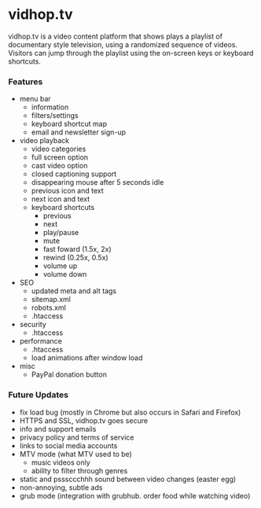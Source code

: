 vidhop.tv
==========

vidhop.tv is a video content platform that shows plays a playlist of documentary style television, using a randomized sequence of videos.
Visitors can jump through the playlist using the on-screen keys or keyboard shortcuts.

### Features
- menu bar
    - information
    - filters/settings
	- keyboard shortcut map
    - email and newsletter sign-up
- video playback
    - video categories
    - full screen option
    - cast video option
    - closed captioning support
    - disappearing mouse after 5 seconds idle
    - previous icon and text
    - next icon and text
    - keyboard shortcuts
        - previous
        - next
		- play/pause
		- mute
		- fast foward (1.5x, 2x)
		- rewind (0.25x, 0.5x)
		- volume up
		- volume down
- SEO
	- updated meta and alt tags
	- sitemap.xml
	- robots.xml
	- .htaccess
- security
	- .htaccess
- performance
	- .htaccess
	- load animations after window load
- misc
    - PayPal donation button

### Future Updates

- fix load bug (mostly in Chrome but also occurs in Safari and Firefox)
- HTTPS and SSL, vidhop.tv goes secure
- info and support emails
- privacy policy and terms of service
- links to social media accounts
- MTV mode (what MTV used to be)
    - music videos only
    - ability to filter through genres
- static and psssccchhh sound between video changes (easter egg)
- non-annoying, subtle ads
- grub mode (integration with grubhub. order food while watching video)